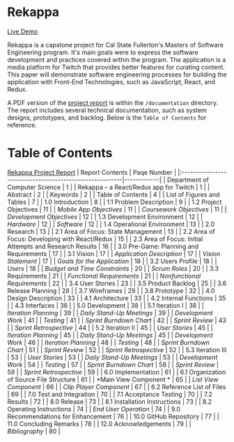 # Rekappa 
[Live Demo]([GitHub](http://github.com))

Rekappa is a capstone project for Cal State Fullerton's Masters of Software Engineering program. It's main goals were to express the software development and practices covered within the program. The application is a media platform for Twitch that provides better features for curating content. This paper will demonstrate software engineering processes for building the application with Front-End Technologies, such as JavaScript, React, and Redux.

A PDF version of the [project report](https://github.com/JasonEb/Rekappa/blob/master/documentation/597EbuengJasonProject_Report.pdf) is within the `/documentation` directory. The report includes several technical documentation, such as system designs, prototypes, and backlog. Below is the `Table of Contents` for reference.

# Table of Contents
[Rekappa Project Report](https://github.com/JasonEb/Rekappa/blob/master/documentation/597EbuengJasonProject_Report.pdf)
|                         Report Contents                  | Paqe Number |
|:---------------------------------------------------------|------------:|
| Department of Computer Science                           | 1           |
| Rekappa – a React/Redux app for Twitch                   | 1           |
| Abstract                                                 | 2           |
| Keywords                                                 | 2           |
| Table of Contents                                        | 4           |
| List of Figures and Tables                               | 7           |
| 1.0 Introduction                                         | 8           |
| 1.1 Problem Description                                  | 9           |
| 1.2 Project Objectives                                   | 11          |
| *Mobile App Objectives*                                    | 11          |
| *Coursework Objectives*                                    | 11          |
| *Development Objectives*                                   | 12          |
| 1.3 Development Environment                              | 12          |
| *Hardware*                                                 | 12          |
| *Software*                                                 | 12          |
| 1.4 Operational Environment                              | 13          |
| 2.0 Research                                             | 13          |
| 2.1 Area of Focus: State Management                      | 13          |
| 2.2 Area of Focus: Developing with React/Redux           | 15          |
| 2.3 Area of Focus: Initial Attempts and Research Results | 16          |
| 3.0 Pre-Game: Planning and Requirements                  | 17          |
| 3.1 Vision                                               | 17          |
| *Application Description*                                  | 17          |
| *Vision Statement*                                         | 17          |
| *Goals for the Application*                                | 18          |
| 3.2 Users Profile                                        | 18          |
| *Users*                                                    | 18          |
| *Budget and Time Constraints*                              | 20          |
| *Scrum Roles*                                              | 20          |
| 3.3 Requirements                                         | 21          |
| *Functional Requirements*                                  | 21          |
| *Nonfunctional Requirements*                               | 22          |
| 3.4 User Stories                                         | 23          |
| 3.5 Product Backlog                                      | 25          |
| 3.6 Release Planning                                     | 28          |
| 3.7 Wireframes                                           | 29          |
| 3.8 Prototype                                            | 32          |
| 4.0 Design Description                                   | 33          |
| 4.1 Architecture                                         | 33          |
| 4.2 Internal Functions                                   | 35          |
| 4.3 Interfaces                                           | 36          |
| 5.0 Development                                          | 38          |
| 5.1 Iteration I                                          | 38          |
| *Iteration Planning*                                       | 39          |
| *Daily Stand-Up Meetings*                                  | 39          |
| *Development Work*                                         | 41          |
| *Testing*                                                  | 41          |
| *Sprint Burndown Chart*                                    | 42          |
| *Sprint Review*                                            | 43          |
| *Sprint Retrospective*                                     | 44          |
| 5.2 Iteration II                                         | 45          |
| *User Stories*                                             | 45          |
| *Iteration Planning*                                       | 45          |
| *Daily Stand-Up Meetings*                                  | 45          |
| *Development Work*                                         | 46          |
| *Iteration Planning*                                       | 48          |
| *Testing*                                                  | 48          |
| *Sprint Burndown Chart*                                    | 51          |
| *Sprint Review*                                            | 52          |
| *Sprint Retrospective*                                     | 52          |
| 5.3 Iteration III                                        | 53          |
| *User Stories*                                             | 53          |
| *Daily Stand-Up Meetings*                                  | 53          |
| *Development Work*                                         | 54          |
| *Testing*                                                  | 57          |
| *Sprint Burndown Chart*                                    | 58          |
| *Sprint Review*                                            | 59          |
| *Sprint Retrospective*                                     | 59          |
| 6.0 Implementation                                       | 61          |
| 6.1 Organization of Source File Structure                | 61          |
| *Main View Component *                                     | 65          |
| *List View Component*                                      | 66          |
| *Clip Player Component*                                    | 67          |
| 6.2 Reference List of Files                              | 69          |
| 7.0 Test and Integration                                 | 70          |
| 7.1 Acceptance Testing                                   | 70          |
| 7.2 Results                                              | 72          |
| 8.0 Release                                              | 73          |
| 8.1 Installation Instructions                            | 73          |
| 8.2 Operating Instructions                               | 74          |
| *End User Operation*                                       | 74          |
| 9.0 Recommendations for Enhancement                      | 76          |
| 10.0 GitHub Repository                                   | 77          |
| 11.0 Concluding Remarks                                  | 78          |
| 12.0 Acknowledgements                                    | 79          |
| *Bibliography*                                             | 80          |

